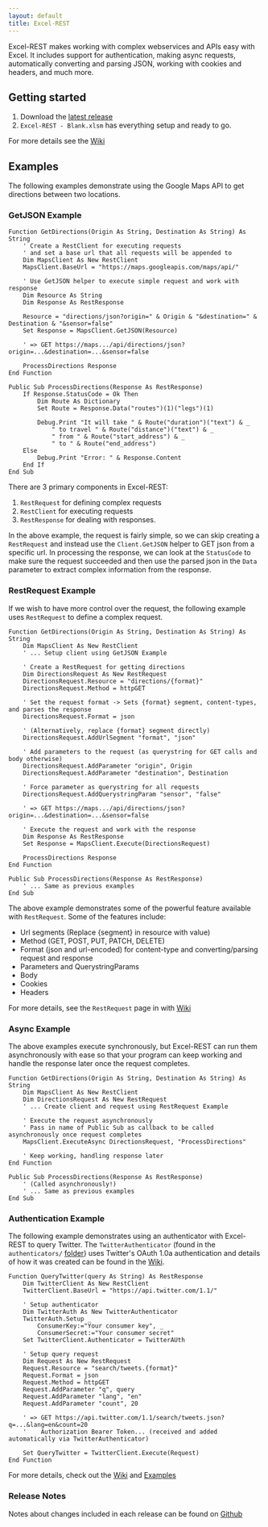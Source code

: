 ```yaml
---
layout: default
title: Excel-REST
---
```


Excel-REST makes working with complex webservices and APIs easy with Excel. 
It includes support for authentication, making async requests, automatically converting and parsing JSON, working with cookies and headers, and much more.

Getting started
---------------

1. Download the [latest release](https://github.com/timhall/Excel-REST/releases)
2. `Excel-REST - Blank.xlsm` has everything setup and ready to go.

For more details see the [Wiki](https://github.com/timhall/Excel-REST/wiki)

Examples
-------

The following examples demonstrate using the Google Maps API to get directions between two locations.

### GetJSON Example
```vb.net
Function GetDirections(Origin As String, Destination As String) As String
    ' Create a RestClient for executing requests
    ' and set a base url that all requests will be appended to
    Dim MapsClient As New RestClient
    MapsClient.BaseUrl = "https://maps.googleapis.com/maps/api/"
    
    ' Use GetJSON helper to execute simple request and work with response
    Dim Resource As String
    Dim Response As RestResponse
    
    Resource = "directions/json?origin=" & Origin & "&destination=" & Destination & "&sensor=false"
    Set Response = MapsClient.GetJSON(Resource)
    
    ' => GET https://maps.../api/directions/json?origin=...&destination=...&sensor=false
    
    ProcessDirections Response
End Function

Public Sub ProcessDirections(Response As RestResponse)
    If Response.StatusCode = Ok Then
        Dim Route As Dictionary
        Set Route = Response.Data("routes")(1)("legs")(1)

        Debug.Print "It will take " & Route("duration")("text") & _
            " to travel " & Route("distance")("text") & _
            " from " & Route("start_address") & _
            " to " & Route("end_address")
    Else
        Debug.Print "Error: " & Response.Content
    End If
End Sub
```

There are 3 primary components in Excel-REST: 

1. `RestRequest` for defining complex requests
2. `RestClient` for executing requests
3. `RestResponse` for dealing with responses. 
 
In the above example, the request is fairly simple, so we can skip creating a `RestRequest` and instead use the `Client.GetJSON` helper to GET json from a specific url. In processing the response, we can look at the `StatusCode` to make sure the request succeeded and then use the parsed json in the `Data` parameter to extract complex information from the response. 

### RestRequest Example

If we wish to have more control over the request, the following example uses `RestRequest` to define a complex request.

```vb.net
Function GetDirections(Origin As String, Destination As String) As String
    Dim MapsClient As New RestClient
    ' ... Setup client using GetJSON Example
    
    ' Create a RestRequest for getting directions
    Dim DirectionsRequest As New RestRequest
    DirectionsRequest.Resource = "directions/{format}"
    DirectionsRequest.Method = httpGET
    
    ' Set the request format -> Sets {format} segment, content-types, and parses the response
    DirectionsRequest.Format = json
    
    ' (Alternatively, replace {format} segment directly)
    DirectionsRequest.AddUrlSegment "format", "json"
    
    ' Add parameters to the request (as querystring for GET calls and body otherwise)
    DirectionsRequest.AddParameter "origin", Origin
    DirectionsRequest.AddParameter "destination", Destination
    
    ' Force parameter as querystring for all requests
    DirectionsRequest.AddQuerystringParam "sensor", "false"
    
    ' => GET https://maps.../api/directions/json?origin=...&destination=...&sensor=false
    
    ' Execute the request and work with the response
    Dim Response As RestResponse
    Set Response = MapsClient.Execute(DirectionsRequest)
    
    ProcessDirections Response
End Function

Public Sub ProcessDirections(Response As RestResponse)
    ' ... Same as previous examples
End Sub
```

The above example demonstrates some of the powerful feature available with `RestRequest`. Some of the features include:

- Url segments (Replace {segment} in resource with value)
- Method (GET, POST, PUT, PATCH, DELETE)
- Format (json and url-encoded) for content-type and converting/parsing request and response
- Parameters and QuerystringParams
- Body
- Cookies
- Headers

For more details, see the `RestRequest` page in with [Wiki](https://github.com/timhall/Excel-REST/wiki/RestRequest)

### Async Example

The above examples execute synchronously, but Excel-REST can run them asynchronously with ease so that your program can keep working and handle the response later once the request completes.

```vb.net
Function GetDirections(Origin As String, Destination As String) As String
    Dim MapsClient As New RestClient
    Dim DirectionsRequest As New RestRequest
    ' ... Create client and request using RestRequest Example
    
    ' Execute the request asynchronously
    ' Pass in name of Public Sub as callback to be called asynchronously once request completes
    MapsClient.ExecuteAsync DirectionsRequest, "ProcessDirections"
    
    ' Keep working, handling response later
End Function

Public Sub ProcessDirections(Response As RestResponse)
    ' (Called asynchronously!)
    ' ... Same as previous examples
End Sub
```

### Authentication Example

The following example demonstrates using an authenticator with Excel-REST to query Twitter. The `TwitterAuthenticator` (found in the `authenticators/` [folder](https://github.com/timhall/Excel-REST/tree/master/authenticators)) uses Twitter's OAuth 1.0a authentication and details of how it was created can be found in the [Wiki](https://github.com/timhall/Excel-REST/wiki/Implementing-your-own-IAuthenticator).

```vb.net
Function QueryTwitter(query As String) As RestResponse
    Dim TwitterClient As New RestClient
    TwitterClient.BaseUrl = "https://api.twitter.com/1.1/"
    
    ' Setup authenticator
    Dim TwitterAuth As New TwitterAuthenticator
    TwitterAuth.Setup _
        ConsumerKey:="Your consumer key", _
        ConsumerSecret:="Your consumer secret"
    Set TwitterClient.Authenticator = TwitterAUth
    
    ' Setup query request
    Dim Request As New RestRequest
    Request.Resource = "search/tweets.{format}"
    Request.Format = json
    Request.Method = httpGET
    Request.AddParameter "q", query
    Request.AddParameter "lang", "en"
    Request.AddParameter "count", 20
    
    ' => GET https://api.twitter.com/1.1/search/tweets.json?q=...&lang=en&count=20
    '    Authorization Bearer Token... (received and added automatically via TwitterAuthenticator)
    
    Set QueryTwitter = TwitterClient.Execute(Request)
End Function
```

For more details, check out the [Wiki](https://github.com/timhall/Excel-REST/wiki) and [Examples](https://github.com/timhall/Excel-REST/tree/master/examples)

### Release Notes

Notes about changes included in each release can be found on [Github](https://github.com/timhall/Excel-REST#release-notes)
